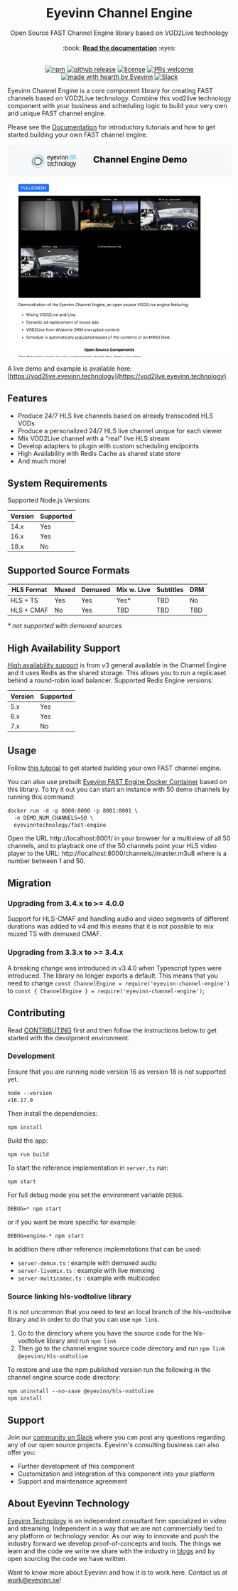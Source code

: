<h1 align="center">
  Eyevinn Channel Engine
</h1>
<div align="center">
  Open Source FAST Channel Engine library based on VOD2Live technology
  <br/>
  <br/>
  :book: <b><a href="https://vod2live.docs.eyevinn.technology">Read the documentation</a></b> :eyes:
</div>

<div align="center">
  <br/>

  [![npm](https://img.shields.io/npm/v/eyevinn-channel-engine?style=flat-square)](https://www.npmjs.com/package/eyevinn-channel-engine)
  [![github release](https://img.shields.io/github/v/release/Eyevinn/channel-engine?style=flat-square)](https://github.com/Eyevinn/channel-engine/releases)
  [![license](https://img.shields.io/github/license/eyevinn/channel-engine.svg?style=flat-square)](LICENSE)
  [![PRs welcome](https://img.shields.io/badge/PRs-welcome-ff69b4.svg?style=flat-square)](https://github.com/eyevinn/channel-engine/issues?q=is%3Aissue+is%3Aopen+label%3A%22help+wanted%22)
  [![made with hearth by Eyevinn](https://img.shields.io/badge/made%20with%20%E2%99%A5%20by-Eyevinn-59cbe8.svg?style=flat-square)](https://github.com/eyevinn)
  [![Slack](http://slack.streamingtech.se/badge.svg)](http://slack.streamingtech.se)

</div>

Eyevinn Channel Engine is a core component library for creating FAST channels based on VOD2Live technology. Combine this vod2live technology component with your business and scheduling logic to build your very own and unique FAST channel engine. 

Please see the [Documentation](https://vod2live.docs.eyevinn.technology) for introductory tutorials and how to get started building your own FAST channel engine.

![Screenshot of demo site](docs/demosite.png)

A live demo and example is available here: [https://vod2live.eyevinn.technology](https://vod2live.eyevinn.technology)

## Features

- Produce 24/7 HLS live channels based on already transcoded HLS VODs
- Produce a personalized 24/7 HLS live channel unique for each viewer
- Mix VOD2Live channel with a "real" live HLS stream
- Develop adapters to plugin with custom scheduling endpoints
- High Availability with Redis Cache as shared state store
- And much more!

## System Requirements

Supported Node.js Versions

| Version | Supported | 
| ------- | --------- |
| 14.x    | Yes       |
| 16.x    | Yes       |
| 18.x    | No        |

## Supported Source Formats

| HLS Format | Muxed | Demuxed | Mix w. Live | Subtitles | DRM |
| ---------- | ----- | ------- | ----------- | --------- | --- |
| HLS + TS   | Yes   | Yes     | Yes*        | TBD       | No  |
| HLS + CMAF | No    | Yes     | TBD         | TBD       | TBD |

*\* not supported with demuxed sources*

## High Availability Support

[High availability support](https://vod2live.docs.eyevinn.technology/usage-guide.html#high-availability) is from v3 general available in the Channel Engine and it uses Redis as the shared storage. This allows you to run a replicaset behind a round-robin load balancer. Supported Redis Engine versions:

| Version | Supported | 
| ------- | --------- |
| 5.x     | Yes       |
| 6.x     | Yes       |
| 7.x    | No        |

## Usage

Follow [this tutorial](https://vod2live.docs.eyevinn.technology/getting-started.html) to get started building your own FAST channel engine.

You can also use prebuilt [Eyevinn FAST Engine Docker Container](https://github.com/Eyevinn/docker-fast) based on this library. To try it out you can start an instance with 50 demo channels by running this command:

```
docker run -d -p 8000:8000 -p 8001:8001 \
  -e DEMO_NUM_CHANNELS=50 \
  eyevinntechnology/fast-engine
```

Open the URL http://localhost:8001/ in your browser for a multiview of all 50 channels, and to playback one of the 50 channels point your HLS video player to the URL: http://localhost:8000/channels/<N>/master.m3u8 where <N> is a number between 1 and 50.

## Migration

### Upgrading from 3.4.x to >= 4.0.0

Support for HLS-CMAF and handling audio and video segments of different durations was added to v4
and this means that it is not possible to mix muxed TS with demuxed CMAF.

### Upgrading from 3.3.x to >= 3.4.x

A breaking change was introduced in v3.4.0 when Typescript types were introduced. The library no longer exports a default. This means that you need to change `const ChannelEngine = require('eyevinn-channel-engine')` to `const { ChannelEngine } = require('eyevinn-channel-engine')`;

## Contributing

Read [CONTRIBUTING](CONTRIBUTING.md) first and then follow the instructions below to get started with the devolpment environment.

### Development

Ensure that you are running node version 16 as version 18 is not supported yet.

```
node --version
v16.17.0
```

Then install the dependencies:

```
npm install
```

Build the app:

```
npm run build
```

To start the reference implementation in `server.ts` run:

```
npm start
```

For full debug mode you set the environment variable `DEBUG`.

```
DEBUG=* npm start
```

or if you want be more specific for example:

```
DEBUG=engine-* npm start
```

In addition there other reference implemetations that can be used:
- `server-demux.ts` : example with demuxed audio
- `server-livemix.ts` : example with live mimxing
- `server-multicodec.ts` : example with multicodec

### Source linking hls-vodtolive library

It is not uncommon that you need to test an local branch of the hls-vodtolive library and in order to do that you can use `npm link`.

1. Go to the directory where you have the source code for the hls-vodtolive library and run `npm link`
2. Then go to the channel engine source code directory and run `npm link @eyevinn/hls-vodtolive`

To restore and use the npm published version run the following in the channel engine source code directory:

```
npm uninstall --no-save @eyevinn/hls-vodtolive
npm install
```

## Support

Join our [community on Slack](http://slack.streamingtech.se) where you can post any questions regarding any of our open source projects. Eyevinn's consulting business can also offer you:

- Further development of this component
- Customization and integration of this component into your platform
- Support and maintenance agreement

## About Eyevinn Technology

[Eyevinn Technology](https://www.eyevinntechnology.se) is an independent consultant firm specialized in video and streaming. Independent in a way that we are not commercially tied to any platform or technology vendor. As our way to innovate and push the industry forward we develop proof-of-concepts and tools. The things we learn and the code we write we share with the industry in [blogs](https://dev.to/video) and by open sourcing the code we have written.

Want to know more about Eyevinn and how it is to work here. Contact us at work@eyevinn.se!

